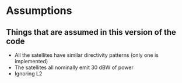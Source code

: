 # Assumptions

## Things that are assumed in this version of the code

- All the  satellites have similar directivity patterns (only one is implemented)
- The satellites all nominally emit 30 dBW of power
- Ignoring L2
